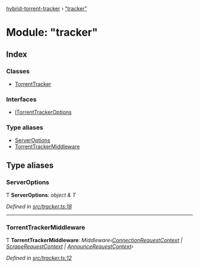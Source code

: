 [hybrid-torrent-tracker](../README.md) › ["tracker"](_tracker_.md)

# Module: "tracker"

## Index

### Classes

* [TorrentTracker](../classes/_tracker_.torrenttracker.md)

### Interfaces

* [ITorrentTrackerOptions](../interfaces/_tracker_.itorrenttrackeroptions.md)

### Type aliases

* [ServerOptions](_tracker_.md#serveroptions)
* [TorrentTrackerMiddleware](_tracker_.md#torrenttrackermiddleware)

## Type aliases

###  ServerOptions

Ƭ **ServerOptions**: *object & T*

*Defined in [src/tracker.ts:18](https://github.com/negezor/hybrid-torrent-tracker/blob/c8824be/src/tracker.ts#L18)*

___

###  TorrentTrackerMiddleware

Ƭ **TorrentTrackerMiddleware**: *Middleware‹[ConnectionRequestContext](../classes/_contexts_requests_connection_.connectionrequestcontext.md) | [ScrapeRequestContext](../classes/_contexts_requests_scrape_.scraperequestcontext.md) | [AnnounceRequestContext](../classes/_contexts_requests_announce_.announcerequestcontext.md)›*

*Defined in [src/tracker.ts:12](https://github.com/negezor/hybrid-torrent-tracker/blob/c8824be/src/tracker.ts#L12)*
